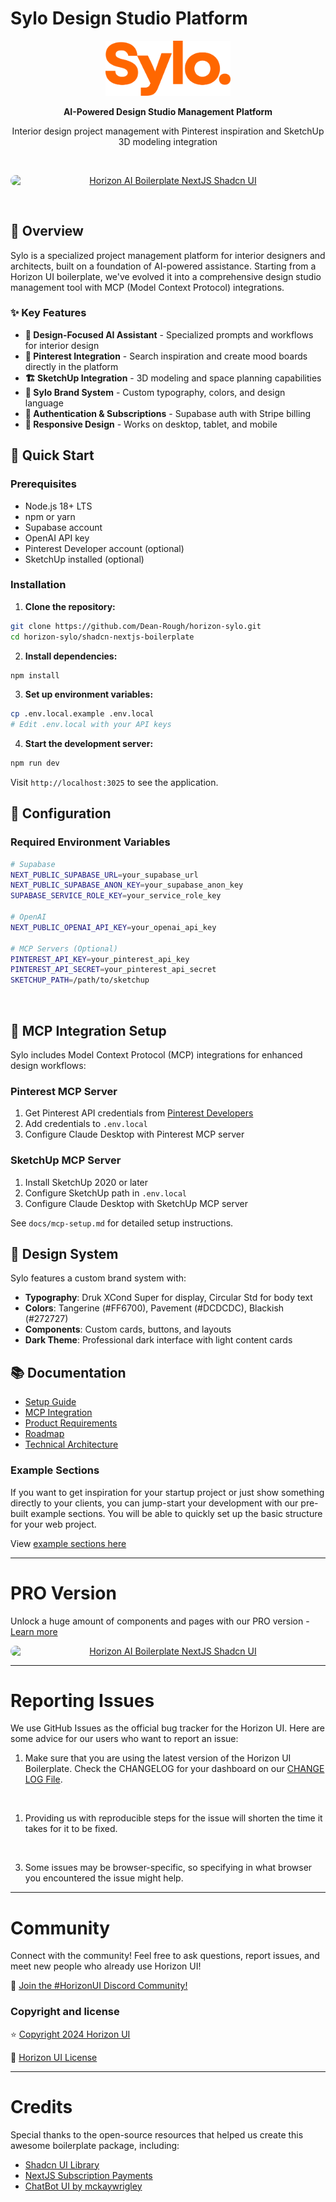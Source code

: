 # Sylo Design Studio Platform

<p align="center">
  <img src="./public/sylo-logo-tangerine.svg" alt="Sylo Logo" width="200px">
</p>

<p align="center">
  <strong>AI-Powered Design Studio Management Platform</strong>
</p>

<p align="center">
  Interior design project management with Pinterest inspiration and SketchUp 3D modeling integration
</p>

&nbsp;

<p align="center" style="width: 100%;">
<a style="display:flex; justify-content: center; width: 100%;" href="https://horizon-ui.com/boilerplate-shadcn" target="_blank"><img style="border-radius: 10px; width: 100%;" src="https://i.ibb.co/72bXVwG/horizon-free-boilerplate-shadcn-image-readme-2.png" alt="Horizon AI Boilerplate NextJS Shadcn UI" /></a>
</p>


&nbsp;

## 🎯 Overview

Sylo is a specialized project management platform for interior designers and architects, built on a foundation of AI-powered assistance. Starting from a Horizon UI boilerplate, we've evolved it into a comprehensive design studio management tool with MCP (Model Context Protocol) integrations.

### ✨ Key Features

- **🎨 Design-Focused AI Assistant** - Specialized prompts and workflows for interior design
- **📌 Pinterest Integration** - Search inspiration and create mood boards directly in the platform
- **🏗️ SketchUp Integration** - 3D modeling and space planning capabilities
- **🎨 Sylo Brand System** - Custom typography, colors, and design language
- **🔐 Authentication & Subscriptions** - Supabase auth with Stripe billing
- **📱 Responsive Design** - Works on desktop, tablet, and mobile

## 🚀 Quick Start

### Prerequisites

- Node.js 18+ LTS
- npm or yarn
- Supabase account
- OpenAI API key
- Pinterest Developer account (optional)
- SketchUp installed (optional)

### Installation

1. **Clone the repository:**
```bash
git clone https://github.com/Dean-Rough/horizon-sylo.git
cd horizon-sylo/shadcn-nextjs-boilerplate
```

2. **Install dependencies:**
```bash
npm install
```

3. **Set up environment variables:**
```bash
cp .env.local.example .env.local
# Edit .env.local with your API keys
```

4. **Start the development server:**
```bash
npm run dev
```

Visit `http://localhost:3025` to see the application.

## 🔧 Configuration

### Required Environment Variables

```bash
# Supabase
NEXT_PUBLIC_SUPABASE_URL=your_supabase_url
NEXT_PUBLIC_SUPABASE_ANON_KEY=your_supabase_anon_key
SUPABASE_SERVICE_ROLE_KEY=your_service_role_key

# OpenAI
NEXT_PUBLIC_OPENAI_API_KEY=your_openai_api_key

# MCP Servers (Optional)
PINTEREST_API_KEY=your_pinterest_api_key
PINTEREST_API_SECRET=your_pinterest_api_secret
SKETCHUP_PATH=/path/to/sketchup
```
&nbsp;

## 🔌 MCP Integration Setup

Sylo includes Model Context Protocol (MCP) integrations for enhanced design workflows:

### Pinterest MCP Server
1. Get Pinterest API credentials from [Pinterest Developers](https://developers.pinterest.com/)
2. Add credentials to `.env.local`
3. Configure Claude Desktop with Pinterest MCP server

### SketchUp MCP Server
1. Install SketchUp 2020 or later
2. Configure SketchUp path in `.env.local`
3. Configure Claude Desktop with SketchUp MCP server

See `docs/mcp-setup.md` for detailed setup instructions.

## 🎨 Design System

Sylo features a custom brand system with:

- **Typography**: Druk XCond Super for display, Circular Std for body text
- **Colors**: Tangerine (#FF6700), Pavement (#DCDCDC), Blackish (#272727)
- **Components**: Custom cards, buttons, and layouts
- **Dark Theme**: Professional dark interface with light content cards

## 📚 Documentation

- [Setup Guide](./docs/setup-and-development.md)
- [MCP Integration](./docs/mcp-setup.md)
- [Product Requirements](./docs/product-requirements.md)
- [Roadmap](./docs/roadmap.md)
- [Technical Architecture](./docs/technical-architecture.md)


### Example Sections

If you want to get inspiration for your startup project or just show something directly to your clients, you can jump-start your development with our pre-built example sections. You will be able to quickly set up the basic structure for your web project.

 View <a href="https://horizon-ui.com/boilerplate-shadcn#pages" target="_blank">example sections here</a>

 ---


# PRO Version

Unlock a huge amount of components and pages with our PRO version - <a href="https://horizon-ui.com/boilerplate-shadcn#pricing" target="_blank">Learn more</a>

<p align="center" style="width: 100%;">
<a style="display:flex; justify-content: center; width: 100%;" href="https://horizon-ui.com/boilerplate-shadcn#pricing" target="_blank"><img style="border-radius: 10px; width: 100%;" src="https://i.ibb.co/Q8jNqWJ/horizon-boilerplate-shadcn-image-readme-2.png" alt="Horizon AI Boilerplate NextJS Shadcn UI" /></a>
</p>


---

# Reporting Issues

We use GitHub Issues as the official bug tracker for the Horizon UI. Here are
some advice for our users who want to report an issue:

1. Make sure that you are using the latest version of the Horizon UI Boilerplate. Check the CHANGELOG for your dashboard on our [CHANGE LOG File](https://github.com/horizon-ui/shadcn-nextjs-boilerplate/blob/main/CHANGELOG.md).
<br />

1. Providing us with reproducible steps for the issue will shorten the time it takes for it to be fixed.
<br />


3. Some issues may be browser-specific, so specifying in what browser you encountered the issue might help.

---

# Community

Connect with the community! Feel free to ask questions, report issues, and meet new people who already use Horizon UI!

💬 [Join the #HorizonUI Discord Community!](https://discord.gg/f6tEKFBd4m)


### Copyright and license

⭐️ [Copyright 2024 Horizon UI](https://www.horizon-ui.com/?ref=readme-horizon)

📄 [Horizon UI License](https://horizon-ui.notion.site/End-User-License-Agreement-8fb09441ea8c4c08b60c37996195a6d5)


---

# Credits

Special thanks to the open-source resources that helped us create this awesome boilerplate package, including:

- [Shadcn UI Library](https://ui.shadcn.com/)
- [NextJS Subscription Payments](https://github.com/vercel/nextjs-subscription-payments)
- [ChatBot UI by mckaywrigley](https://github.com/mckaywrigley/chatbot-ui)
